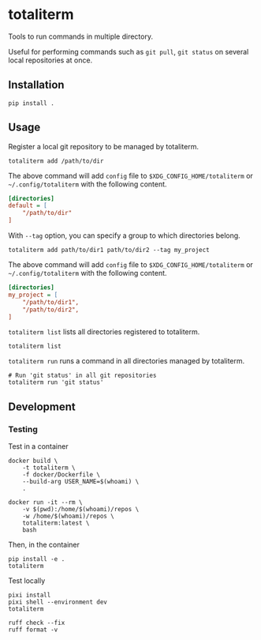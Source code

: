 # totaliterm

Tools to run commands in multiple directory.

Useful for performing commands such as `git pull`, `git status` on several
local repositories at once.

## Installation

```console
pip install .
```

## Usage

Register a local git repository to be managed by totaliterm.

```console
totaliterm add /path/to/dir
```

The above command will add `config` file to `$XDG_CONFIG_HOME/totaliterm` or
`~/.config/totaliterm` with the following content.

```ini
[directories]
default = [
    "/path/to/dir"
]
```

With `--tag` option, you can specify a group to which directories belong.

```console
totaliterm add path/to/dir1 path/to/dir2 --tag my_project
```

The above command will add `config` file to `$XDG_CONFIG_HOME/totaliterm` or
`~/.config/totaliterm` with the following content.

```ini
[directories]
my_project = [
    "/path/to/dir1",
    "/path/to/dir2",
]
```

`totaliterm list` lists all directories registered to totaliterm.

```console
totaliterm list
```

`totaliterm run` runs a command in all directories managed by totaliterm.

```console
# Run 'git status' in all git repositories
totaliterm run 'git status'
```

## Development

### Testing

Test in a container

```console
docker build \
    -t totaliterm \
    -f docker/Dockerfile \
    --build-arg USER_NAME=$(whoami) \
    .

docker run -it --rm \
    -v $(pwd):/home/$(whoami)/repos \
    -w /home/$(whoami)/repos \
    totaliterm:latest \
    bash
```

Then, in the container

```console
pip install -e .
totaliterm
```

Test locally

```console
pixi install
pixi shell --environment dev
totaliterm
```

```console
ruff check --fix
ruff format -v
```
